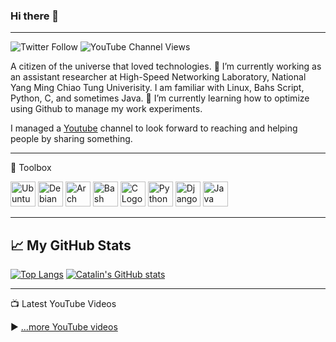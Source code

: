 
### Hi there 👋

---

![Twitter Follow](https://img.shields.io/twitter/follow/masjohncook?style=social) ![YouTube Channel Views](https://img.shields.io/youtube/channel/views/UCHoBGgHadJzm-D_xVQCN1CA?style=social)

<!--
**masjohncook/masjohncook** is a ✨ _special_ ✨ repository because its `README.md` (this file) appears on your GitHub profile.

Here are some ideas to get you started:
-->
A citizen of the universe that loved technologies. 🔭 I’m currently working as an assistant researcher at High-Speed Networking Laboratory, National Yang Ming Chiao Tung Univerisity. I am familiar with Linux, Bahs Script, Python, C, and sometimes Java. 🌱 I’m currently learning how to optimize using Github to manage my work experiments. 

I managed a [Youtube](https://www.youtube.com/channel/UCHoBGgHadJzm-D_xVQCN1CA) channel to look forward to reaching and helping people by sharing something.

---

🧰 Toolbox

<img src="https://cdn.worldvectorlogo.com/logos/ubuntu-4.svg" alt="Ubuntu Logo" width="40" height="40"/> <img src="https://cdn.worldvectorlogo.com/logos/debian-2.svg" alt="Debian Logo" width="40" height="40"/> <img src="https://cdn.worldvectorlogo.com/logos/arch-linux-logo-1.svg" alt="Arch Logo" width="40" height="40"/> <img src="https://cdn.worldvectorlogo.com/logos/bash-1.svg" alt="Bash Logo" width="40" height="40"/> <img src="https://cdn.worldvectorlogo.com/logos/c.svg" alt="C Logo" width="40" height="40"/> <img src="https://cdn.worldvectorlogo.com/logos/python-5.svg" alt="Python Logo" width="40" height="40"/> <img src="https://cdn.worldvectorlogo.com/logos/django.svg" alt="Django Logo" width="40" height="40"/> <img src="https://cdn.worldvectorlogo.com/logos/java-4.svg" alt="Java Logo" width="40" height="40"/>

---
## &#x1f4c8; My GitHub Stats

[![Top Langs](https://github-readme-stats.vercel.app/api/top-langs/?username=masjohncook&hide=java,html,css&theme=onedark)](https://github.com/anuraghazra/github-readme-stats)  [![Catalin's GitHub stats](https://github-readme-stats.vercel.app/api?username=masjohncook&theme=onedark)](https://github.com/anuraghazra/github-readme-stats)

---

📺 Latest YouTube Videos

<!-- YOUTUBE-VIDEOS-LIST:START -->
<!-- YOUTUBE-VIDEOS-LIST:END -->


▶ [...more YouTube videos](https://www.youtube.com/channel/UCHoBGgHadJzm-D_xVQCN1CA?sub_confirmation=1)


<!--

📘 Latest Blog Articles -->

<!-- BLOG-POST-LIST:START -->
<!-- BLOG-POST-LIST:END -->






